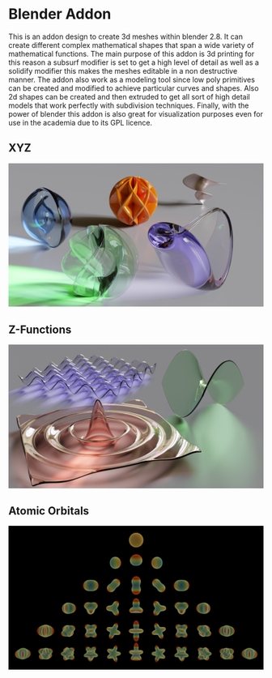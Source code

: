 # Blender Addon

This is an addon design to create 3d meshes within blender 2.8. It can create different complex mathematical shapes that span a wide variety of mathematical functions. The main purpose of this addon is 3d printing for this reason a subsurf modifier is set to get a high level of detail as well as a solidify modifier this makes the meshes editable in a non destructive manner. The addon also work as a modeling tool since low poly primitives can be created and modified to achieve particular curves and shapes. Also 2d shapes can be created and then extruded to get all sort of high detail models that work perfectly with subdivision techniques. Finally, with the power of blender this addon is also great for visualization purposes even for use in the academia due to its GPL licence. 

## XYZ

<p align="center">
  <img width="800" src="/images/xyz.png">
</p>


## Z-Functions

<p align="center">
  <img width="800" src="images/z_function.png">
</p>

## Atomic Orbitals

<p align="center">
  <img width="800" src="images/orbitals.png">
</p>

